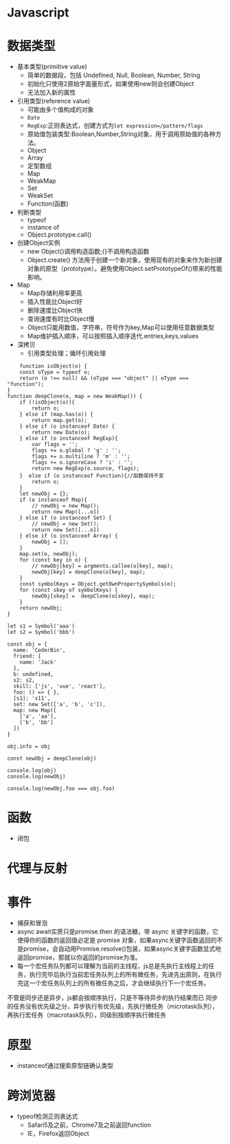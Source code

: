 # Javascript
# 数据类型
+ 基本类型(primitive value)
	+ 简单的数据段，包括 Undefined, Null, Boolean, Number, String
	+ 初始化只使用2原始字面量形式，如果使用new则会创建Object
	+ 无法加入新的属性
+ 引用类型(reference value)
	+ 可能由多个值构成的对象
	+ `Date`
	+ `RegExp`:正则表达式，创建方式为`let expression=/pattern/flags`
	+ 原始值包装类型:Boolean,Number,String对象，用于调用原始值的各种方法。
	+ Object
	+ Array
	+ 定型数组
	+ Map
	+ WeakMap
	+ Set
	+ WeakSet
	+ Function(函数)
+ 判断类型
	+ typeof
	+ instance of
	+ Object.prototype.call()
+ 创建Object实例
	+ new Object()调用构造函数;{}不调用构造函数
	+ Object.create() 方法用于创建一个新对象，使用现有的对象来作为新创建对象的原型（prototype）。避免使用Object.setPrototypeOf()带来的性能影响。
+ Map
	+ Map存储利用率更高
	+ 插入性能比Object好
	+ 删除速度比Object快
	+ 查询速度有时比Object慢
	+ Object只能用数值，字符串，符号作为key,Map可以使用任意数据类型
	+ Map维护插入顺序，可以按照插入顺序迭代.entries,keys,values
+ 深拷贝
	+ 引用类型处理；循环引用处理
```
	function isObject(o) {
    const oType = typeof o;
    return (o !== null) && (oType === "object" || oType === "function");
}
function deepClone(o, map = new WeakMap()) {
    if (!isObject(o)){
        return o;
    } else if (map.has(o)) {
        return map.get(o);
    } else if (o instanceof Date) {
        return new Date(o);
    } else if (o instanceof RegExp){
        var flags = '';
        flags += o.global ? 'g' : '';
        flags += o.multiline ? 'm' : '';
        flags += o.ignoreCase ? 'i' : '';
        return new RegExp(o.source, flags);
    }  else if (o instanceof Function){//函数保持不变
        return o;
    }
    let newObj = {};
    if (o instanceof Map){
        // newObj = new Map();
        return new Map([...o])
    } else if (o instanceof Set) {
        // newObj = new Set();
        return new Set([...o])
    } else if (o instanceof Array) {
        newObj = [];
    }
    map.set(o, newObj);
    for (const key in o) {
        // newObj[key] = argments.callee(o[key], map);
        newObj[key] = deepClone(o[key], map);
    }
    const symbolKeys = Object.getOwnPropertySymbols(o);
    for (const skey of symbolKeys) {
        newObj[skey] =  deepClone(o[skey], map);
    }
    return newObj;
}

let s1 = Symbol('aaa')
let s2 = Symbol('bbb')

const obj = {
  name: 'CoderBin',
  friend: {
    name: 'Jack'
  },
  b: undefined,
  s2: s2,
  skill: ['js', 'vue', 'react'],
  foo: () => { },
  [s1]: 's11',
  set: new Set(['a', 'b', 'c']),
  map: new Map([
    ['a', 'aa'],
    ['b', 'bb']
  ])
}

obj.info = obj

const newObj = deepClone(obj)

console.log(obj)
console.log(newObj)

console.log(newObj.foo === obj.foo)
```
# 函数
+ 闭包
# 代理与反射
# 事件
+ 捕获和冒泡
+ async await实质只是promise.then 的语法糖，带 async 关键字的函数，它使得你的函数的返回值必定是 promise 对象，如果async关键字函数返回的不是promise，会自动用Promise.resolve()包装，如果async关键字函数显式地返回promise，那就以你返回的promise为准。
+ 每一个宏任务队列都可以理解为当前的主线程，js总是先执行主线程上的任务，执行完毕后执行当前宏任务队列上的所有微任务，先进先出原则，在执行完这一个宏任务队列上的所有微任务之后，才会继续执行下一个宏任务。

不管是同步还是异步，js都会按顺序执行，只是不等待异步的执行结果而已
同步的任务没有优先级之分，异步执行有优先级，先执行微任务（microtask队列），再执行宏任务（macrotask队列），同级别按顺序执行微任务
# 原型
+ instanceof通过搜索原型链确认类型
# 跨浏览器
+ typeof检测正则表达式
	+ Safari5及之前，Chrome7及之前返回function
	+ IE，Firefox返回Object



